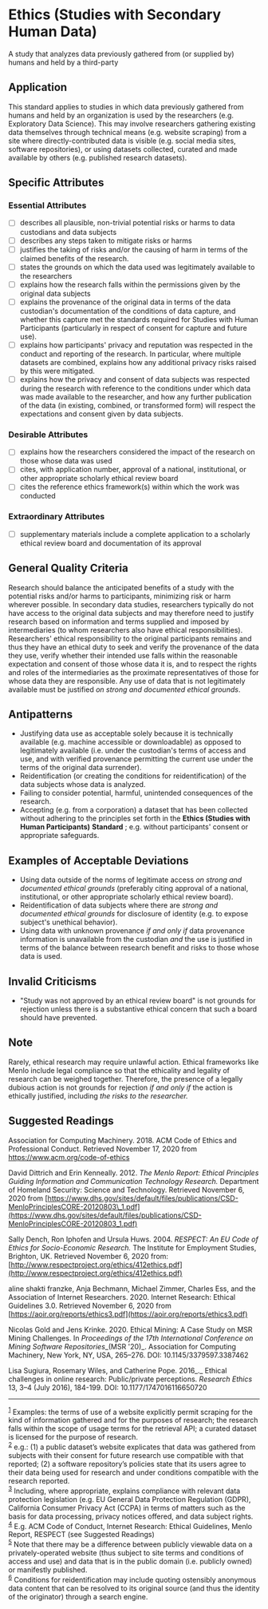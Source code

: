 # Ethics (Studies with Secondary Human Data)

A study that analyzes data previously gathered from (or supplied by) humans and held by a third-party

## Application

This standard applies to studies in which data previously gathered from humans and held by an organization is used by the researchers (e.g. Exploratory Data Science). This may involve researchers gathering existing data themselves through technical means (e.g. website scraping) from a site where directly-contributed data is visible (e.g. social media sites, software repositories), or using datasets collected, curated and made available by others (e.g. published research datasets).

## Specific Attributes
### Essential Attributes
-[ ] describes all plausible, non-trivial potential risks or harms to data custodians and data subjects
-[ ] describes any steps taken to mitigate risks or harms
-[ ] justifies the taking of risks and/or the causing of harm in terms of the claimed benefits of the research.
-[ ] states the grounds on which the data used was legitimately available to the researchers
-[ ] explains how the research falls within the permissions given by the original data subjects
-[ ] explains the provenance of the original data in terms of the data custodian&#39;s documentation of the conditions of data capture, and whether this capture met the standards required for Studies with Human Participants (particularly in respect of consent for capture and future use).
-[ ] explains how participants&#39; privacy and reputation was respected in the conduct and reporting of the research. In particular, where multiple datasets are combined, explains how any additional privacy risks raised by this were mitigated.
-[ ] explains how the privacy and consent of data subjects was respected during the research with reference to the conditions under which data was made available to the researcher, and how any further publication of the data (in existing, combined, or transformed form) will respect the expectations and consent given by data subjects.

### Desirable Attributes
-[ ] explains how the researchers considered the impact of the research on those whose data was used
-[ ] cites, with application number, approval of a national, institutional, or other appropriate scholarly ethical review board
-[ ] cites the reference ethics framework(s) within which the work was conducted

### Extraordinary Attributes
-[ ] supplementary materials include a complete application to a scholarly ethical review board and documentation of its approval

## General Quality Criteria

Research should balance the anticipated benefits of a study with the potential risks and/or harms to participants, minimizing risk or harm wherever possible. In secondary data studies, researchers typically do not have access to the original data subjects and may therefore need to justify research based on information and terms supplied and imposed by intermediaries (to whom researchers also have ethical responsibilities). Researchers&#39; ethical responsibility to the original participants remains and thus they have an ethical duty to seek and verify the provenance of the data they use, verify whether their intended use falls within the reasonable expectation and consent of those whose data it is, and to respect the rights and roles of the intermediaries as the proximate representatives of those for whose data they are responsible. Any use of data that is not legitimately available must be justified _on strong and documented ethical grounds_.

## Antipatterns

- Justifying data use as acceptable solely because it is technically available (e.g. machine accessible or downloadable) as opposed to legitimately available (i.e. under the custodian&#39;s terms of access and use, and with verified provenance permitting the current use under the terms of the original data surrender).
- Reidentification (or creating the conditions for reidentification) of the data subjects whose data is analyzed.
- Failing to consider potential, harmful, unintended consequences of the research.
- Accepting (e.g. from a corporation) a dataset that has been collected without adhering to the principles set forth in the **Ethics (Studies with Human Participants)**  **Standard** ; e.g. without participants&#39; consent or appropriate safeguards.

## Examples of Acceptable Deviations

- Using data outside of the norms of legitimate access _on strong and documented ethical grounds_ (preferably citing approval of a national, institutional, or other appropriate scholarly ethical review board).
- Reidentification of data subjects where there are _strong and documented ethical grounds_ for disclosure of identity (e.g. to expose subject&#39;s unethical behavior).
- Using data with unknown provenance _if and only if_ data provenance information is unavailable from the custodian _and_ the use is justified in terms of the balance between research benefit and risks to those whose data is used.

## Invalid Criticisms

- &quot;Study was not approved by an ethical review board&quot; is not grounds for rejection unless there is a substantive ethical concern that such a board should have prevented.

## Note

Rarely, ethical research may require unlawful action. Ethical frameworks like Menlo include legal compliance so that the ethicality and legality of research can be weighed together. Therefore, the presence of a legally dubious action is not grounds for rejection _if and only if_ the action is ethically justified, including _the risks to the researcher._

## Suggested Readings

Association for Computing Machinery. 2018. ACM Code of Ethics and Professional Conduct. Retrieved November 17, 2020 from https://www.acm.org/code-of-ethics

David Dittrich and Erin Kenneally. 2012. _The Menlo Report: Ethical Principles Guiding Information and Communication Technology Research._ Department of Homeland Security: Science and Technology. Retrieved November 6, 2020 from [https://www.dhs.gov/sites/default/files/publications/CSD-MenloPrinciplesCORE-20120803\_1.pdf](https://www.dhs.gov/sites/default/files/publications/CSD-MenloPrinciplesCORE-20120803_1.pdf)

Sally Dench, Ron Iphofen and Ursula Huws. 2004. _RESPECT: An EU Code of Ethics for Socio-Economic Research._ The Institute for Employment Studies, Brighton, UK. Retrieved November 6, 2020 from: [http://www.respectproject.org/ethics/412ethics.pdf](http://www.respectproject.org/ethics/412ethics.pdf)

aline shakti franzke, Anja Bechmann, Michael Zimmer, Charles Ess, and the Association of Internet Researchers. 2020. Internet Research: Ethical Guidelines 3.0. Retrieved November 6, 2020 from [https://aoir.org/reports/ethics3.pdf](https://aoir.org/reports/ethics3.pdf)

Nicolas Gold and Jens Krinke. 2020. Ethical Mining: A Case Study on MSR Mining Challenges. In _Proceedings of the 17th International Conference on Mining Software Repositories__(MSR &#39;20)_. Association for Computing Machinery, New York, NY, USA, 265–276. DOI: 10.1145/3379597.3387462

Lisa Sugiura, Rosemary Wiles, and Catherine Pope. 2016_._ Ethical challenges in online research: Public/private perceptions. _Research Ethics_ 13, 3–4 (July 2016), 184-199. DOI: 10.1177/1747016116650720

---
<sup>[1](myfootnote1)</sup> Examples: the terms of use of a website explicitly permit scraping for the kind of information gathered and for the purposes of research; the research falls within the scope of usage terms for the retrieval API; a curated dataset is licensed for the purpose of research.  
<sup>[2](myfootnote1)</sup> e.g.: (1) a public dataset’s website explicates that data was gathered from subjects with their consent for future research use compatible with that reported; (2) a software repository’s policies state that its users agree to their data being used for research and under conditions compatible with the research reported.  
<sup>[3](myfootnote1)</sup> Including, where appropriate, explains compliance with relevant data protection legislation (e.g. EU General Data Protection Regulation (GDPR), California Consumer Privacy Act (CCPA) in terms of matters such as the basis for data processing, privacy notices offered, and data subject rights.  
<sup>[4](myfootnote1)</sup> E.g. ACM Code of Conduct, Internet Research: Ethical Guidelines, Menlo Report, RESPECT (see Suggested Readings)  
<sup>[5](myfootnote1)</sup> Note that there may be a difference between publicly viewable data on a privately-operated website (thus subject to site terms and conditions of access and use) and data that is in the public domain (i.e. publicly owned) or manifestly published.  
<sup>[6](myfootnote1)</sup> Conditions for reidentification may include quoting ostensibly anonymous data content that can be resolved to its original source (and thus the identity of the originator) through a search engine.
